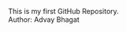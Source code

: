 This is my first GitHub Repository.
<br>
Author: Advay Bhagat

<!---
advxy21/advxy21 is a ✨ special ✨ repository because its `README.md` (this file) appears on your GitHub profile.
You can click the Preview link to take a look at your changes.
--->
